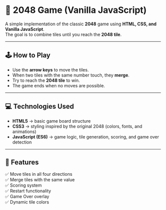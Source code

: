 # 🧩 2048 Game (Vanilla JavaScript)

A simple implementation of the classic **2048** game using **HTML, CSS, and Vanilla JavaScript**.  
The goal is to combine tiles until you reach the **2048 tile**.

---

## 🕹️ How to Play

- Use the **arrow keys** to move the tiles.  
- When two tiles with the same number touch, they **merge**.  
- Try to reach the **2048 tile** to win.  
- The game ends when no moves are possible.

---

## 💻 Technologies Used

- **HTML5** → basic game board structure  
- **CSS3** → styling inspired by the original 2048 (colors, fonts, and animations)  
- **JavaScript (ES6)** → game logic, tile generation, scoring, and game over detection

---

## 🧠 Features

✅ Move tiles in all four directions  
✅ Merge tiles with the same value  
✅ Scoring system  
✅ Restart functionality  
✅ Game Over overlay  
✅ Dynamic tile colors  
